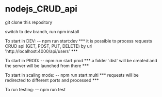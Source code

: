 # nodejs_CRUD_api

git clone this repository

switch to dev branch,
run npm install

To start in DEV: -- npm run start:dev
*** it is possible to process requests CRUD api (GET, POST, PUT, DELETE) by url 'http://localhost:4000/api/users' ***

To start in PROD: -- npm run start:prod
*** a folder 'dist' will be created and the server will be launched from there ***

To start in scaling mode: -- npm run start:multi
*** requests will be redirected to different ports and processed ***

To run testing: -- npm run test